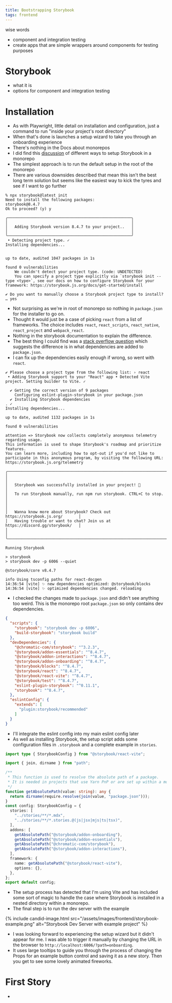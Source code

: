 ```yaml
---
title: Bootstrapping Storybook
tags: frontend
---
```


wise words

* component and integration testing
* create apps that are simple wrappers around components for testing purposes

# Storybook

* what it is
* options for component and integration testing

# Installation

* As with Playwright, little detail on installation and configuration, just a command to run "inside your project's root directory"
* When that's done is launches a setup wizard to take you through an onboarding experience
* There's nothing in the Docs about monorepos
* I did find this [discussion](https://github.com/storybookjs/storybook/discussions/22521) of different ways to setup Storybook in a monorepo
* The simplest approach is to run the default setup in the root of the monorepo
* There are various downsides described that mean this isn't the best long term solution but seems like the easiest way to kick the tyres and see if I want to go further

```
% npx storybook@latest init
Need to install the following packages:
storybook@8.4.7
Ok to proceed? (y) y

╭──────────────────────────────────────────────────────╮
│                                                      │
│   Adding Storybook version 8.4.7 to your project..   │
│                                                      │
╰──────────────────────────────────────────────────────╯
 • Detecting project type. ✓
Installing dependencies...


up to date, audited 1047 packages in 1s

found 0 vulnerabilities
    We couldn't detect your project type. (code: UNDETECTED)
    You can specify a project type explicitly via `storybook init --type <type>`, see our docs on how to configure Storybook for your framework: https://storybook.js.org/docs/get-started/install

✔ Do you want to manually choose a Storybook project type to install? … yes
```

* Not surprising as we're in root of monorepo so nothing in `package.json` for the installer to go on. 
* Thought it would just be a case of picking `react` from a list of frameworks. The choice includes `react`, `react_scripts`, `react_native`, `react_project` and `webpack_react`.
* Nothing in the storybook documentation to explain the difference.
* The best thing I could find was a [stack overflow question](https://stackoverflow.com/questions/71074658/whats-the-difference-react-vs-react-project-vs-webpack-react-for-storybook) which suggests the difference is in what dependencies are added to `package.json`.
* I can fix up the dependencies easily enough if wrong, so went with `react`.

```
✔ Please choose a project type from the following list: › react
 • Adding Storybook support to your "React" app • Detected Vite project. Setting builder to Vite. ✓

  ✔ Getting the correct version of 9 packages
    Configuring eslint-plugin-storybook in your package.json
  ✔ Installing Storybook dependencies
. ✓
Installing dependencies...

up to date, audited 1132 packages in 1s

found 0 vulnerabilities

attention => Storybook now collects completely anonymous telemetry regarding usage.
This information is used to shape Storybook's roadmap and prioritize features.
You can learn more, including how to opt-out if you'd not like to participate in this anonymous program, by visiting the following URL:
https://storybook.js.org/telemetry

╭──────────────────────────────────────────────────────────────────────────────╮
│                                                                              │
│   Storybook was successfully installed in your project! 🎉                   │
│   To run Storybook manually, run npm run storybook. CTRL+C to stop.          │
│                                                                              │
│   Wanna know more about Storybook? Check out https://storybook.js.org/       │
│   Having trouble or want to chat? Join us at https://discord.gg/storybook/   │
│                                                                              │
╰──────────────────────────────────────────────────────────────────────────────╯

Running Storybook

> storybook
> storybook dev -p 6006 --quiet

@storybook/core v8.4.7

info Using tsconfig paths for react-docgen
14:36:54 [vite] ✨ new dependencies optimized: @storybook/blocks
14:36:54 [vite] ✨ optimized dependencies changed. reloading
```

* I checked the changes made to `package.json` and didn't see anything too weird. This is the monorepo root `package.json` so only contains dev dependencies. 

```json
{
  "scripts": {
    "storybook": "storybook dev -p 6006",
    "build-storybook": "storybook build"
  },
  "devDependencies": {
    "@chromatic-com/storybook": "^3.2.3",
    "@storybook/addon-essentials": "^8.4.7",
    "@storybook/addon-interactions": "^8.4.7",
    "@storybook/addon-onboarding": "^8.4.7",
    "@storybook/blocks": "^8.4.7",
    "@storybook/react": "^8.4.7",
    "@storybook/react-vite": "^8.4.7",
    "@storybook/test": "^8.4.7",
    "eslint-plugin-storybook": "^0.11.1",
    "storybook": "^8.4.7",
  },
  "eslintConfig": {
    "extends": [
      "plugin:storybook/recommended"
    ]
  }
}
```

* I'll integrate the eslint config into my main eslint config later
* As well as installing Storybook, the setup script adds some configuration files in `.storybook` and a complete example in `stories`.

```ts
import type { StorybookConfig } from "@storybook/react-vite";

import { join, dirname } from "path";

/**
 * This function is used to resolve the absolute path of a package.
 * It is needed in projects that use Yarn PnP or are set up within a monorepo.
 */
function getAbsolutePath(value: string): any {
  return dirname(require.resolve(join(value, "package.json")));
}
const config: StorybookConfig = {
  stories: [
    "../stories/**/*.mdx",
    "../stories/**/*.stories.@(js|jsx|mjs|ts|tsx)",
  ],
  addons: [
    getAbsolutePath("@storybook/addon-onboarding"),
    getAbsolutePath("@storybook/addon-essentials"),
    getAbsolutePath("@chromatic-com/storybook"),
    getAbsolutePath("@storybook/addon-interactions"),
  ],
  framework: {
    name: getAbsolutePath("@storybook/react-vite"),
    options: {},
  },
};
export default config;
```

* The setup process has detected that I'm using Vite and has included some sort of magic to handle the case where Storybook is installed in a nested directory within a monorepo. 
* The final step is to run the dev server with the example

{% include candid-image.html src="/assets/images/frontend/storybook-example.png" alt="Storybook Dev Server with example project" %}

* I was looking forward to experiencing the setup wizard but it didn't appear for me. I was able to trigger it manually by changing the URL in the browser to `http://localhost:6006/?path=onboarding`.
* It uses large tooltips to guide you through the process of changing the Props for an example button control and saving it as a new story. Then you get to see some lovely animated fireworks.

# First Story

* 